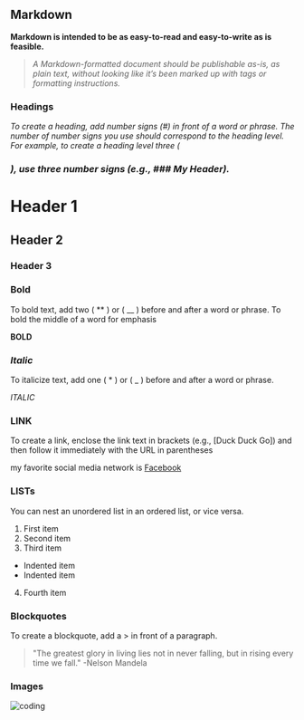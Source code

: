 ## Markdown

**Markdown is intended to be as easy-to-read and easy-to-write as is feasible.**

> *A Markdown-formatted document should be publishable as-is, as plain text, without looking like it’s been marked up with tags or formatting instructions.*


### Headings
*To create a heading, add number signs (#) in front of a word or phrase. The number of number signs you use should correspond to the heading level. For example, to create a heading level three (<h3>), use three number signs (e.g., ### My Header).*
  
# Header 1
## Header 2
### Header 3


### Bold
To bold text, add two ( ** ) or ( __ ) before and after a word or phrase. To bold the middle of a word for emphasis

**BOLD**


### _Italic_

To italicize text, add one ( * ) or ( _ )  before and after a word or phrase.

 _ITALIC_ 
 
 

### LINK
To create a link, enclose the link text in brackets (e.g., [Duck Duck Go]) and then follow it immediately with the URL in parentheses

my favorite social media network is [Facebook](https://ar-ar.facebook.com/)



### LISTs
You can nest an unordered list in an ordered list, or vice versa.

1. First item
2. Second item
3. Third item
  - Indented item
  - Indented item
4. Fourth item


### Blockquotes

To create a blockquote, add a > in front of a paragraph.

> "The greatest glory in living lies not in never falling, but in rising every time we fall." -Nelson Mandela


### Images


![coding](https://s3-us-west-2.amazonaws.com/robogarden-new/Articles/upload/blogs/lg-leverage-of-coding.jpg)
